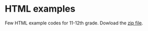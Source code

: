 HTML examples
=============
Few HTML example codes for 11-12th grade. Dowload the [zip file](https://github.com/Cdt-Raghib/HTML-scuttle/archive/refs/heads/main.zip).
